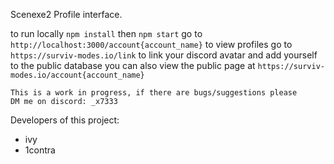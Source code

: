 Scenexe2 Profile interface.

to run locally `npm install`
then `npm start`
go to `http://localhost:3000/account{account_name}` to view profiles 
go to `https://surviv-modes.io/link` to link your discord avatar and add yourself to the public database
you can also view the public page at `https://surviv-modes.io/account{account_name}`

```
This is a work in progress, if there are bugs/suggestions please 
DM me on discord: _x7333
```

Developers of this project:
- ivy
- 1contra

